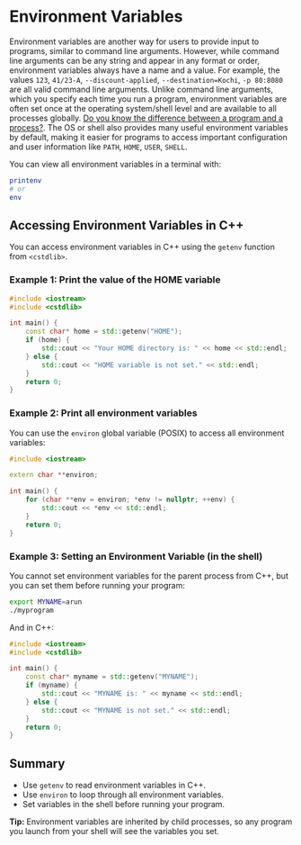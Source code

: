 # Environment Variables

Environment variables are another way for users to provide input to programs, similar to command line arguments. However, while command line arguments can be any string and appear in any format or order, environment variables always have a name and a value. For example, the values `123`, `41/23-A`, `--discount-applied`, `--destination=Kochi`, `-p 80:8080` are all valid command line arguments. Unlike command line arguments, which you specify each time you run a program, environment variables are often set once at the operating system/shell level and are available to all processes globally. [Do you know the difference between a program and a process?](https://www.youtube.com/watch?v=7ge7u5VUSbE&ab_channel=CoreDumped "A PROGRAM is not a PROCESS. (YouTube)"). The OS or shell also provides many useful environment variables by default, making it easier for programs to access important configuration and user information like `PATH`, `HOME`, `USER`, `SHELL`.

You can view all environment variables in a terminal with:
```bash
printenv
# or
env
```

## Accessing Environment Variables in C++

You can access environment variables in C++ using the `getenv` function from `<cstdlib>`.

### Example 1: Print the value of the HOME variable
```cpp
#include <iostream>
#include <cstdlib>

int main() {
    const char* home = std::getenv("HOME");
    if (home) {
        std::cout << "Your HOME directory is: " << home << std::endl;
    } else {
        std::cout << "HOME variable is not set." << std::endl;
    }
    return 0;
}
```

### Example 2: Print all environment variables
You can use the `environ` global variable (POSIX) to access all environment variables:
```cpp
#include <iostream>

extern char **environ;

int main() {
    for (char **env = environ; *env != nullptr; ++env) {
        std::cout << *env << std::endl;
    }
    return 0;
}
```

### Example 3: Setting an Environment Variable (in the shell)
You cannot set environment variables for the parent process from C++, but you can set them before running your program:
```bash
export MYNAME=arun
./myprogram
```
And in C++:
```cpp
#include <iostream>
#include <cstdlib>

int main() {
    const char* myname = std::getenv("MYNAME");
    if (myname) {
        std::cout << "MYNAME is: " << myname << std::endl;
    } else {
        std::cout << "MYNAME is not set." << std::endl;
    }
    return 0;
}
```

## Summary
- Use `getenv` to read environment variables in C++.
- Use `environ` to loop through all environment variables.
- Set variables in the shell before running your program.

**Tip:** Environment variables are inherited by child processes, so any program you launch from your shell will see the variables you set.
